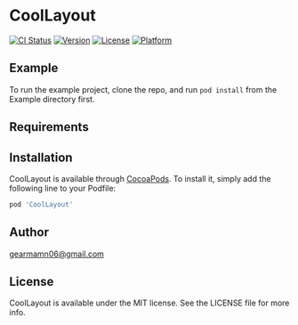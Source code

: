# CoolLayout

[![CI Status](https://img.shields.io/travis/gearmamn06@gmail.com/CoolLayout.svg?style=flat)](https://travis-ci.org/gearmamn06@gmail.com/CoolLayout)
[![Version](https://img.shields.io/cocoapods/v/CoolLayout.svg?style=flat)](https://cocoapods.org/pods/CoolLayout)
[![License](https://img.shields.io/cocoapods/l/CoolLayout.svg?style=flat)](https://cocoapods.org/pods/CoolLayout)
[![Platform](https://img.shields.io/cocoapods/p/CoolLayout.svg?style=flat)](https://cocoapods.org/pods/CoolLayout)

## Example

To run the example project, clone the repo, and run `pod install` from the Example directory first.

## Requirements

## Installation

CoolLayout is available through [CocoaPods](https://cocoapods.org). To install
it, simply add the following line to your Podfile:

```ruby
pod 'CoolLayout'
```

## Author

gearmamn06@gmail.com

## License

CoolLayout is available under the MIT license. See the LICENSE file for more info.
